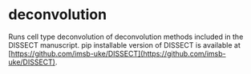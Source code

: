 # deconvolution
Runs cell type deconvolution of deconvolution methods included in the DISSECT manuscript. pip installable version of DISSECT is available at [https://github.com/imsb-uke/DISSECT](https://github.com/imsb-uke/DISSECT).
